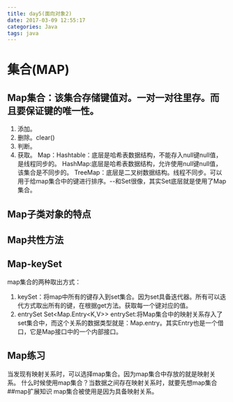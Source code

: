 ```yaml
---
title: day5(面向对象2)
date: 2017-03-09 12:55:17
categories: Java
tags: java
---
```

# 集合(MAP)
## Map集合：该集合存储键值对。一对一对往里存。而且要保证键的唯一性。
1. 添加。
2. 删除。clear()
3. 判断。
4. 获取。
Map：Hashtable：底层是哈希表数据结构，不能存入null键null值，是线程同步的。
  HashMap:底层是哈希表数据结构，允许使用null键null值，该集合是不同步的。
 TreeMap：底层是二叉树数据结构。线程不同步。可以用于给map集合中的键进行排序。--和Set很像，其实Set底层就是使用了Map集合。
## Map子类对象的特点
## Map共性方法
## Map-keySet
map集合的两种取出方式：
1. keySet：将map中所有的键存入到set集合。因为set具备迭代器。所有可以迭代方式取出所有的键，在根据get方法。获取每一个键对应的值。
2. entrySet
Set<Map.Entry<K,V>> entrySet:将Map集合中的映射关系存入了set集合中，而这个关系的数据类型就是：Map.entry。其实Entry也是一个借口，它是Map接口中的一个内部接口。
## Map练习
当发现有映射关系时，可以选择map集合。因为map集合中存放的就是映射关系。
什么时候使用map集合？当数据之间存在映射关系时，就要先想map集合
##map扩展知识
map集合被使用是因为具备映射关系。

